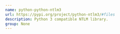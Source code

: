 ```yaml
---
name: python-python-ntlm3
url: https://pypi.org/project/python-ntlm3/#files
description: Python 3 compatible NTLM library.
group: None
---
```

